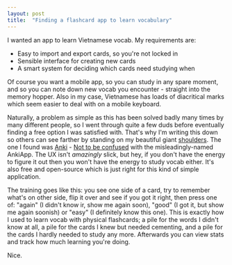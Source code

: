 ```yaml
---
layout: post
title:  "Finding a flashcard app to learn vocabulary"
---
```


I wanted an app to learn Vietnamese vocab. My requirements are:

- Easy to import and export cards, so you're not locked in
- Sensible interface for creating new cards
- A smart system for deciding which cards need studying when

Of course you want a mobile app, so you can study in any spare moment, and so
you can note down new vocab you encounter - straight into the memory hopper.
Also in my case, Vietnamese has loads of diacritical marks which seem easier to
deal with on a mobile keyboard.

Naturally, a problem as simple as this has been solved badly many times by many
different people, so I went through quite a few duds before eventually finding a
free option I was satisfied with. That's why I'm writing this down so others can
see farther by standing on my beautiful giant
[shoulders](https://en.wikipedia.org/wiki/Standing_on_the_shoulders_of_giants). The
one I found was [Anki](https://apps.ankiweb.net/) - [Not to be
confused](https://www.reddit.com/r/Anki/comments/71bhyy/ankiapp_is_not_part_of_the_anki_ecosystem/)
with the misleadingly-named AnkiApp. The UX isn't _amazingly_ slick, but hey, if
you don't have the energy to figure it out then you won't have the energy to
study vocab either. It's also free and open-source which is just right for this
kind of simple application.

The training goes like this: you see one side of a card, try to remember what's
on other side, flip it over and see if you got it right, then press one of:
"again" (I didn't know ir, show me again soon), "good" (I got it, but show me
again soonish) or "easy" (I definitely know this one). This is exactly how I
used to learn vocab with physical flashcards; a pile for the words I didn't know
at all, a pile for the cards I knew but needed cementing, and a pile for the
cards I hardly needed to study any more. Afterwards you can view stats and
track how much learning you're doing.

Nice.
